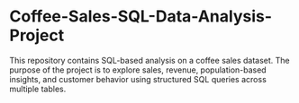 # Coffee-Sales-SQL-Data-Analysis-Project
This repository contains SQL-based analysis on a coffee sales dataset. The purpose of the project is to explore sales, revenue, population-based insights, and customer behavior using structured SQL queries across multiple tables.
